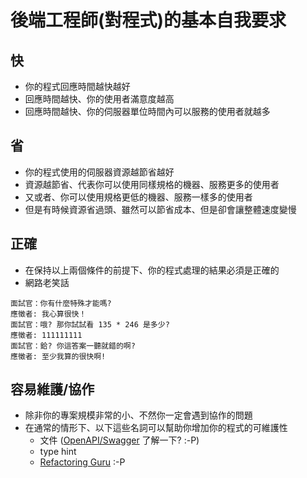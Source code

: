 # 後端工程師(對程式)的基本自我要求

## 快
* 你的程式回應時間越快越好
* 回應時間越快、你的使用者滿意度越高
* 回應時間越快、你的伺服器單位時間內可以服務的使用者就越多

## 省
* 你的程式使用的伺服器資源越節省越好
* 資源越節省、代表你可以使用同樣規格的機器、服務更多的使用者
* 又或者、你可以使用規格更低的機器、服務一樣多的使用者
* 但是有時候資源省過頭、雖然可以節省成本、但是卻會讓整體速度變慢

## 正確
* 在保持以上兩個條件的前提下、你的程式處理的結果必須是正確的
* 網路老笑話

```
面試官：你有什麼特殊才能嗎?
應徵者: 我心算很快！
面試官：哦? 那你試試看 135 * 246 是多少?
應徵者: 111111111
面試官：鉿? 你這答案一聽就錯的啊?
應徵者: 至少我算的很快啊!
```

## 容易維護/協作
* 除非你的專案規模非常的小、不然你一定會遇到協作的問題
* 在通常的情形下、以下這些名詞可以幫助你增加你的程式的可維護性
  * 文件 ([OpenAPI/Swagger](https://petstore.swagger.io/) 了解一下? :-P)
  * type hint
  * [Refactoring Guru](https://refactoring.guru/refactoring/techniques) :-P